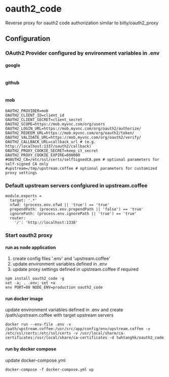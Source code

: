 # oauth2_code
Reverse proxy for oauth2 code authorization similar to bitly/oauth2_proxy

## Configuration

### OAuth2 Provider configured by environment variables in .env
#### google
```
```

#### github
```
```

#### mob
```
OAUTH2_PROVIDER=mob
OAUTH2_CLIENT_ID=client_id
OAUTH2_CLIENT_SECRET=client_secret
OAUTH2_SCOPE=https://mob.myvnc.com/org/users
OAUTH2_LOGIN_URL=https://mob.myvnc.com/org/oauth2/authorize/
OAUTH2_REDEEM_URL=https://mob.myvnc.com/org/oauth2/token/
OAUTH2_VALIDATE_URL=https://mob.myvnc.com/org/oauth2/verify/
OAUTH2_CALLBACK_URL=callback_url # (e.g. http://localhost:1337/oauth2/callback)
OAUTH2_PROXY_COOKIE_SECRET=keep_it_secret
OAUTH2_PROXY_COOKIE_EXPIRE=600000
#OAUTH2_CA=/etc/ssl/certs/selfSignedCA.pem # optional parameters for self-signed CA only
#upstream=/tmp/upstream.coffee # optional parameters for customized proxy settings
```

### Default upstream servers confgiured in upstream.coffee
```
module.exports =
  target: '.*'
  xfwd: (process.env.xfwd || 'true') == 'true'
  prependPath: (process.env.prependPath || 'false') == 'true'
  ignorePath: (process.env.ignorePath || 'true') == 'true'
  router:
    '/': 'http://localhost:1338'
```

### Start oauth2 proxy
#### run as node application
1. create config files '.env' and 'upstream.coffee'
2. update environment variables defined in .env
3. update proxy settings defined in upstream.coffee if required
```
npm install oauth2_code -g
set -a; . .env; set +a
env PORT=80 NODE_ENV=production oauth2_code
```

#### run docker image
update environment variables defined in .env and create /path/upstream.coffee with target upstream servers
```
docker run --env-file .env -v /path/upstream.coffee:/usr/src/app/config/env/upstream.coffee -v /etc/ssl/certs:/etc/ssl/certs -v /usr/local/share/ca-certificates:/usr/local/share/ca-certificates -d twhtanghk/oauth2_code
```

#### run by docker compose
update docker-compose.yml
```
docker-compose -f docker-compose.yml up
```
